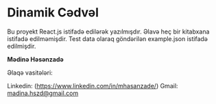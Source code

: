 # Dinamik Cədvəl

Bu proyekt React.js istifadə edilərək yazılmışdır. 
Əlavə heç bir kitabxana istifadə edilməmişdir. 
Test data olaraq göndərilən example.json istifadə edilmişdir.

**Mədinə Həsənzadə**

Əlaqə vasitələri:

Linkedin: (https://www.linkedin.com/in/mhasanzade/)
Gmail: madina.hszd@gmail.com

